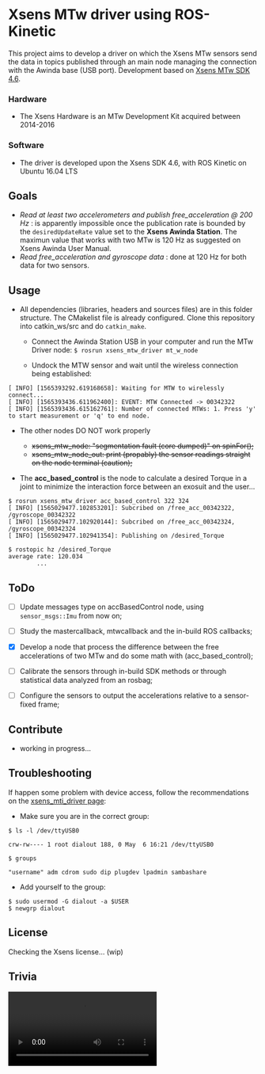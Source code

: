# Xsens MTw driver using ROS-Kinetic

This project aims to develop a driver on which the Xsens MTw sensors send the data in topics published through an main node managing the
connection with the Awinda base (USB port). Development based on [Xsens MTw SDK 4.6](https://www.xsens.com/mt-software-suite-mtw-awinda/).

### Hardware

- The Xsens Hardware is an MTw Development Kit acquired between 2014-2016

### Software

- The driver is developed upon the Xsens SDK 4.6, with ROS Kinetic on Ubuntu 16.04 LTS

## Goals

- _Read at least two accelerometers and publish free_acceleration @ 200 Hz_ : is apparently impossible once the publication rate
is bounded by the `desiredUpdateRate` value set to the **Xsens Awinda Station**. The maximun value that works with two MTw is 120 Hz as suggested
on Xsens Awinda User Manual.
- _Read free_acceleration and gyroscope data_ : done at 120 Hz for both data for two sensors.

## Usage

- All dependencies (libraries, headers and sources files) are in this folder structure. The CMakelist file is already configured. Clone this repository into
catkin_ws/src and do `catkin_make`. 

    - Connect the Awinda Station USB in your computer and run the MTw Driver node: `$ rosrun xsens_mtw_driver mt_w_node`

    - Undock the MTW sensor and wait until the wireless connection being established: 

```
[ INFO] [1565393292.619168658]: Waiting for MTW to wirelessly connect...
[ INFO] [1565393436.611962400]: EVENT: MTW Connected -> 00342322
[ INFO] [1565393436.615162761]: Number of connected MTWs: 1. Press 'y' to start measurement or 'q' to end node.

```
- The other nodes DO NOT work properly
    - ~~xsens_mtw_node: "segmentation fault (core dumped)" on spinFor();~~
    - ~~xsens_mtw_node_out: print (propably) the sensor readings straight on the node terminal (caution);~~

- The **acc_based_control** is the node to calculate a desired Torque in a joint to minimize the interaction force between an exosuit and the user...

```
$ rosrun xsens_mtw_driver acc_based_control 322 324
[ INFO] [1565029477.102853201]: Subcribed on /free_acc_00342322, /gyroscope_00342322
[ INFO] [1565029477.102920144]: Subcribed on /free_acc_00342324, /gyroscope_00342324
[ INFO] [1565029477.102941354]: Publishing on /desired_Torque
```
```
$ rostopic hz /desired_Torque
average rate: 120.034
        ...
```

## ToDo

- [ ] Update messages type on accBasedControl node, using `sensor_msgs::Imu` from now on;
- [ ] Study the mastercallback, mtwcallback and the in-build ROS callbacks;
- [x] Develop a node that process the difference between the free accelerations of two MTw and do some math with (acc_based_control);
- [ ] Calibrate the sensors through in-build SDK methods or through statistical data analyzed from an rosbag;
- [ ] Configure the sensors to output the accelerations relative to a sensor-fixed frame;


## Contribute

- working in progress...

## Troubleshooting

If happen some problem with device access, follow the recommendations on the [xsens_mti_driver page](http://wiki.ros.org/xsens_mti_driver):

- Make sure you are in the correct group:

```
$ ls -l /dev/ttyUSB0

crw-rw---- 1 root dialout 188, 0 May  6 16:21 /dev/ttyUSB0

$ groups

"username" adm cdrom sudo dip plugdev lpadmin sambashare
```

- Add yourself to the group: 
```
$ sudo usermod -G dialout -a $USER
$ newgrp dialout
```

## License

Checking the Xsens license... (wip)

## Trivia

![Torque Demo](media/torque_demo.mp4)
